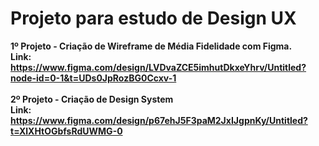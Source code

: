 # Projeto para estudo de Design UX

<b>1º Projeto - Criação de Wireframe de Média Fidelidade com Figma.<b>
<br>
Link: https://www.figma.com/design/LVDvaZCE5imhutDkxeYhrv/Untitled?node-id=0-1&t=UDs0JpRozBG0Ccxv-1
<br>
<br>
<b>2º Projeto - Criação de Design System<b>
<br>
Link: https://www.figma.com/design/p67ehJ5F3paM2JxIJgpnKy/Untitled?t=XlXHtOGbfsRdUWMG-0
